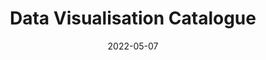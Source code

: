 ---
title: 'Data Visualisation Catalogue'
link: https://datavizcatalogue.com/
description: The Data Visualization Catalogue is a library of different information visualization types. The website serves as a learning and inspiration resource for those working with data visualization.
tags: [data viz, tools]
content-type: reference
date: 2022-05-07
---